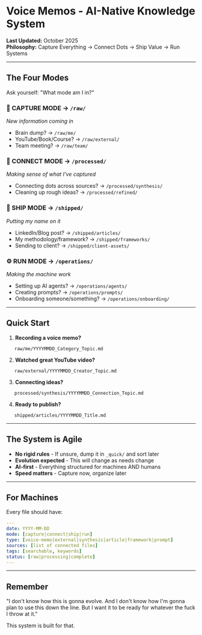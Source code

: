 # Voice Memos - AI-Native Knowledge System

**Last Updated:** October 2025  
**Philosophy:** Capture Everything → Connect Dots → Ship Value → Run Systems

---

## The Four Modes

Ask yourself: "What mode am I in?"

### 🎤 CAPTURE MODE → `/raw/`
*New information coming in*
- Brain dump? → `/raw/me/`
- YouTube/Book/Course? → `/raw/external/`
- Team meeting? → `/raw/team/`

### 🔗 CONNECT MODE → `/processed/`
*Making sense of what I've captured*
- Connecting dots across sources? → `/processed/synthesis/`
- Cleaning up rough ideas? → `/processed/refined/`

### 🚀 SHIP MODE → `/shipped/`
*Putting my name on it*
- LinkedIn/Blog post? → `/shipped/articles/`
- My methodology/framework? → `/shipped/frameworks/`
- Sending to client? → `/shipped/client-assets/`

### ⚙️ RUN MODE → `/operations/`
*Making the machine work*
- Setting up AI agents? → `/operations/agents/`
- Creating prompts? → `/operations/prompts/`
- Onboarding someone/something? → `/operations/onboarding/`

---

## Quick Start

1. **Recording a voice memo?**
```
   raw/me/YYYYMMDD_Category_Topic.md
```

2. **Watched great YouTube video?**
```
   raw/external/YYYYMMDD_Creator_Topic.md
```

3. **Connecting ideas?**
```
   processed/synthesis/YYYYMMDD_Connection_Topic.md
```

4. **Ready to publish?**
```
   shipped/articles/YYYYMMDD_Title.md
```

---

## The System is Agile

- **No rigid rules** - If unsure, dump it in `_quick/` and sort later
- **Evolution expected** - This will change as needs change
- **AI-first** - Everything structured for machines AND humans
- **Speed matters** - Capture now, organize later

---

## For Machines

Every file should have:
```yaml
---
date: YYYY-MM-DD
mode: [capture|connect|ship|run]
type: [voice-memo|external|synthesis|article|framework|prompt]
sources: [list of connected files]
tags: [searchable, keywords]
status: [raw|processing|complete]
---
```

---

## Remember

"I don't know how this is gonna evolve. And I don't know how I'm gonna plan to use this down the line. But I want it to be ready for whatever the fuck I throw at it."

This system is built for that.
